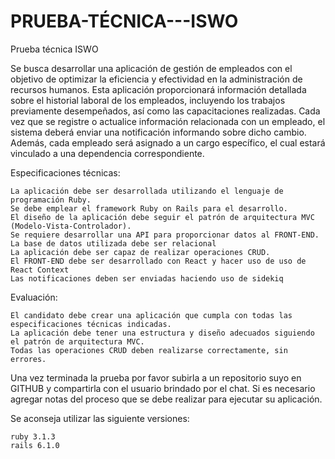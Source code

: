 # PRUEBA-TÉCNICA---ISWO

Prueba técnica ISWO

Se busca desarrollar una aplicación de gestión de empleados con el objetivo de optimizar la eficiencia y efectividad en la administración de recursos humanos. Esta aplicación proporcionará información detallada sobre el historial laboral de los empleados, incluyendo los trabajos previamente desempeñados, así como las capacitaciones realizadas. Cada vez que se registre o actualice información relacionada con un empleado, el sistema deberá enviar una notificación informando sobre dicho cambio. Además, cada empleado será asignado a un cargo específico, el cual estará vinculado a una dependencia correspondiente.

Especificaciones técnicas:

    La aplicación debe ser desarrollada utilizando el lenguaje de programación Ruby.
    Se debe emplear el framework Ruby on Rails para el desarrollo.
    El diseño de la aplicación debe seguir el patrón de arquitectura MVC (Modelo-Vista-Controlador).
    Se requiere desarrollar una API para proporcionar datos al FRONT-END.
    La base de datos utilizada debe ser relacional
    La aplicación debe ser capaz de realizar operaciones CRUD.
    El FRONT-END debe ser desarrollado con React y hacer uso de uso de React Context
    Las notificaciones deben ser enviadas haciendo uso de sidekiq

Evaluación:

    El candidato debe crear una aplicación que cumpla con todas las especificaciones técnicas indicadas.
    La aplicación debe tener una estructura y diseño adecuados siguiendo el patrón de arquitectura MVC.
    Todas las operaciones CRUD deben realizarse correctamente, sin errores.

Una vez terminada la prueba por favor subirla a un repositorio suyo en GITHUB y compartirla con el usuario brindado por el chat.
Si es necesario agregar notas del proceso que se debe realizar para ejecutar su aplicación.

Se aconseja utilizar las siguiente versiones:

    ruby 3.1.3
    rails 6.1.0
